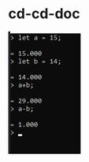 # cd-cd-doc
![alt text](https://github.com/MarKovka20/cd-cd-doc/blob/main/pictures/programm%20work%201.png)
